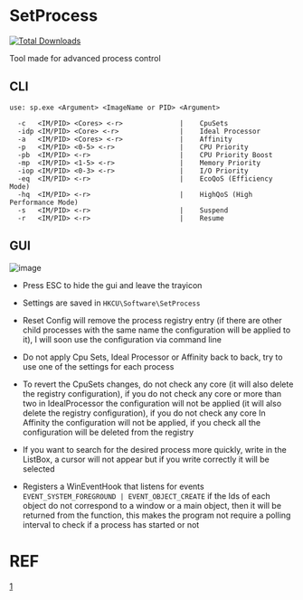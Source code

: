 # SetProcess
[![Total Downloads](https://img.shields.io/github/downloads/LuSlower/SetProcess/total.svg)](https://github.com/LuSlower/SetProcess/releases/latest)

Tool made for advanced process control

## CLI

```
use: sp.exe <Argument> <ImageName or PID> <Argument>

  -c   <IM/PID> <Cores> <-r>              |    CpuSets
  -idp <IM/PID> <Core> <-r>               |    Ideal Processor
  -a   <IM/PID> <Cores> <-r>              |    Affinity
  -p   <IM/PID> <0-5> <-r>                |    CPU Priority
  -pb  <IM/PID> <-r>                      |    CPU Priority Boost
  -mp  <IM/PID> <1-5> <-r>                |    Memory Priority
  -iop <IM/PID> <0-3> <-r>                |    I/O Priority
  -eq  <IM/PID> <-r>                      |    EcoQoS (Efficiency Mode)
  -hq  <IM/PID> <-r>                      |    HighQoS (High Performance Mode)
  -s   <IM/PID> <-r>                      |    Suspend
  -r   <IM/PID> <-r>                      |    Resume
```
## GUI

![image](https://github.com/user-attachments/assets/8aa378cd-b2cf-4e85-8c2b-f64ad73f69bb)

* Press ESC to hide the gui and leave the trayicon

* Settings are saved in `HKCU\Software\SetProcess`

* Reset Config will remove the process registry entry (if there are other child processes with the same name the configuration will be applied to it), I will soon use the configuration via command line

* Do not apply Cpu Sets, Ideal Processor or Affinity back to back, try to use one of the settings for each process

* To revert the CpuSets changes, do not check any core (it will also delete the registry configuration), if you do not check any core or more than two in IdealProcessor the configuration will not be applied (it will also delete the registry configuration), if you do not check any core In Affinity the configuration will not be applied, if you check all the configuration will be deleted from the registry

* If you want to search for the desired process more quickly, write in the ListBox, a cursor will not appear but if you write correctly it will be selected

* Registers a WinEventHook that listens for events `EVENT_SYSTEM_FOREGROUND | EVENT_OBJECT_CREATE` if the Ids of each object do not correspond to a window or a main object, then it will be returned from the function, this makes the program not require a polling interval to check if a process has started or not

# REF
[1](https://github.com/spddl/Hook)
